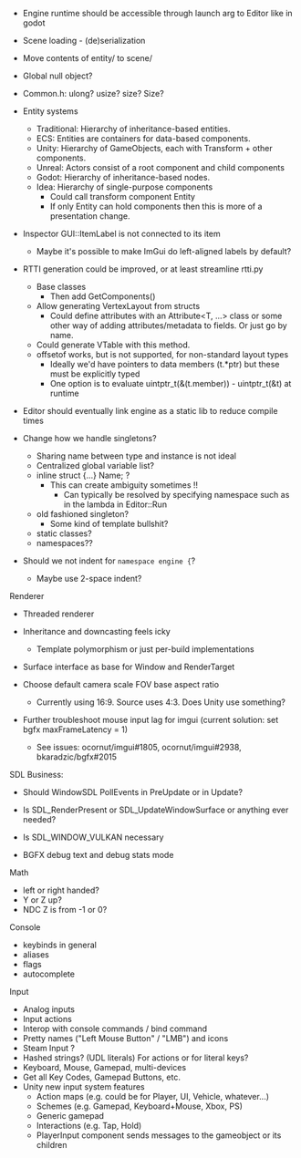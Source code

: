- Engine runtime should be accessible through launch arg to Editor like in godot

- Scene loading - (de)serialization

- Move contents of entity/ to scene/

- Global null object?
- Common.h: ulong? usize? size? Size?

- Entity systems
  - Traditional: Hierarchy of inheritance-based entities.
  - ECS: Entities are containers for data-based components.
  - Unity: Hierarchy of GameObjects, each with Transform + other components.
  - Unreal: Actors consist of a root component and child components
  - Godot: Hierarchy of inheritance-based nodes.
  - Idea: Hierarchy of single-purpose components
    - Could call transform component Entity
    - If only Entity can hold components then this is more of a presentation change.

- Inspector GUI::ItemLabel is not connected to its item
  - Maybe it's possible to make ImGui do left-aligned labels by default?

- RTTI generation could be improved, or at least streamline rtti.py
  - Base classes
    - Then add GetComponents<Base>()
  - Allow generating VertexLayout from structs
    - Could define attributes with an Attribute<T, ...> class or some other way
      of adding attributes/metadata to fields. Or just go by name.
  - Could generate VTable<T> with this method.
  - offsetof works, but is not supported, for non-standard layout types
    - Ideally we'd have pointers to data members (t.*ptr) but these must be explicitly typed
    - One option is to evaluate uintptr_t(&(t.member)) - uintptr_t(&t) at runtime

- Editor should eventually link engine as a static lib to reduce compile times

- Change how we handle singletons?
  - Sharing name between type and instance is not ideal
  - Centralized global variable list?
  - inline struct {...} Name; ?
    - This can create ambiguity sometimes !!
      - Can typically be resolved by specifying namespace such as in the lambda in Editor::Run
  - old fashioned singleton?
    - Some kind of template bullshit?
  - static classes?
  - namespaces??

- Should we not indent for `namespace engine {`?
    - Maybe use 2-space indent?

Renderer
- Threaded renderer
- Inheritance and downcasting feels icky
  - Template polymorphism or just per-build implementations
- Surface interface as base for Window and RenderTarget
- Choose default camera scale FOV base aspect ratio
  - Currently using 16:9. Source uses 4:3. Does Unity use something?
 
- Further troubleshoot mouse input lag for imgui (current solution: set bgfx maxFrameLatency = 1)
    - See issues: ocornut/imgui#1805, ocornut/imgui#2938, bkaradzic/bgfx#2015

SDL Business:
- Should WindowSDL PollEvents in PreUpdate or in Update?
- Is SDL_RenderPresent or SDL_UpdateWindowSurface or anything ever needed?
- Is SDL_WINDOW_VULKAN necessary

- BGFX debug text and debug stats mode

Math
- left or right handed?
- Y or Z up?
- NDC Z is from -1 or 0?

Console
- keybinds in general
- aliases
- flags
- autocomplete

Input
- Analog inputs
- Input actions
- Interop with console commands / bind command
- Pretty names ("Left Mouse Button" / "LMB") and icons 
- Steam Input ?
- Hashed strings? (UDL literals) For actions or for literal keys?
- Keyboard, Mouse, Gamepad, multi-devices
- Get all Key Codes, Gamepad Buttons, etc.
- Unity new input system features
  - Action maps (e.g. could be for Player, UI, Vehicle, whatever...)
  - Schemes (e.g. Gamepad, Keyboard+Mouse, Xbox, PS)
  - Generic gamepad
  - Interactions (e.g. Tap, Hold)
  - PlayerInput component sends messages to the gameobject or its children
